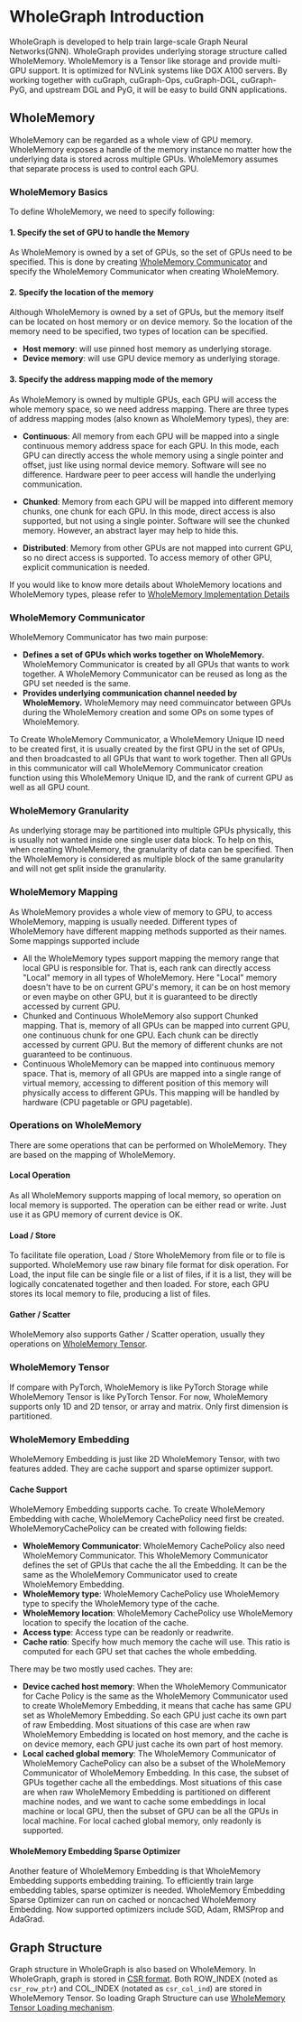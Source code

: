# WholeGraph Introduction
WholeGraph is developed to help train large-scale Graph Neural Networks(GNN).
WholeGraph provides underlying storage structure called WholeMemory.
WholeMemory is a Tensor like storage and provide multi-GPU support.
It is optimized for NVLink systems like DGX A100 servers.
By working together with cuGraph, cuGraph-Ops, cuGraph-DGL, cuGraph-PyG, and upstream DGL and PyG,
it will be easy to build GNN applications.

## WholeMemory
WholeMemory can be regarded as a whole view of GPU memory.
WholeMemory exposes a handle of the memory instance no matter how the underlying data is stored across multiple GPUs.
WholeMemory assumes that separate process is used to control each GPU.

### WholeMemory Basics
To define WholeMemory, we need to specify following:

#### 1. Specify the set of GPU to handle the Memory

As WholeMemory is owned by a set of GPUs, so the set of GPUs need to be specified.
This is done by creating [WholeMemory Communicator](#wholememory-communicator) and specify the WholeMemory Communicator
when creating WholeMemory.

#### 2. Specify the location of the memory

Although WholeMemory is owned by a set of GPUs, but the memory itself can be located on host memory or on device memory.
So the location of the memory need to be specified, two types of location can be specified.

- **Host memory**: will use pinned host memory as underlying storage.
- **Device memory**: will use GPU device memory as underlying storage.

#### 3. Specify the address mapping mode of the memory

As WholeMemory is owned by multiple GPUs, each GPU will access the whole memory space, so we need address mapping.
There are three types of address mapping modes (also known as WholeMemory types), they are:

- **Continuous**: All memory from each GPU will be mapped into a single continuous memory address space for each GPU.
  In this mode, each GPU can directly access the whole memory using a single pointer and offset, just like using normal
  device memory. Software will see no difference. Hardware peer to peer access will handle the underlying communication.

- **Chunked**: Memory from each GPU will be mapped into different memory chunks, one chunk for each GPU.
  In this mode, direct access is also supported, but not using a single pointer. Software will see the chunked memory.
  However, an abstract layer may help to hide this.

- **Distributed**: Memory from other GPUs are not mapped into current GPU, so no direct access is supported.
  To access memory of other GPU, explicit communication is needed.

If you would like to know more details about WholeMemory locations and WholeMemory types, please refer to
[WholeMemory Implementation Details](wholememory_implementation_details.md)

### WholeMemory Communicator
WholeMemory Communicator has two main purpose:

- **Defines a set of GPUs which works together on WholeMemory.** WholeMemory Communicator is created by all GPUs that
  wants to work together. A WholeMemory Communicator can be reused as long as the GPU set needed is the same.
- **Provides underlying communication channel needed by WholeMemory.** WholeMemory may need commuincator between GPUs
  during the WholeMemory creation and some OPs on some types of WholeMemory.

To Create WholeMemory Communicator, a WholeMemory Unique ID need to be created first, it is usually created by the first
GPU in the set of GPUs, and then broadcasted to all GPUs that want to work together. Then all GPUs in this communicator
will call WholeMemory Communicator creation function using this WholeMemory Unique ID, and the rank of current GPU as
well as all GPU count.

### WholeMemory Granularity
As underlying storage may be partitioned into multiple GPUs physically, this is usually not wanted inside one single
user data block. To help on this, when creating WholeMemory, the granularity of data can be specified. Then the
WholeMemory is considered as multiple block of the same granularity and will not get split inside the granularity.

### WholeMemory Mapping
As WholeMemory provides a whole view of memory to GPU, to access WholeMemory, mapping is usually needed.
Different types of WholeMemory have different mapping methods supported as their names.
Some mappings supported include
- All the WholeMemory types support mapping the memory range that local GPU is responsible for.
  That is, each rank can directly access "Local" memory in all types of WholeMemory.
  Here "Local" memory doesn't have to be on current GPU's memory, it can be on host memory or even maybe on other GPU,
  but it is guaranteed to be directly accessed by current GPU.
- Chunked and Continuous WholeMemory also support Chunked mapping. That is, memory of all GPUs can be mapped into
  current GPU, one continuous chunk for one GPU. Each chunk can be directly accessed by current GPU. But the memory of
  different chunks are not guaranteed to be continuous.
- Continuous WholeMemory can be mapped into continuous memory space. That is, memory of all GPUs are mapped into a
  single range of virtual memory, accessing to different position of this memory will physically access to different
  GPUs. This mapping will be handled by hardware (CPU pagetable or GPU pagetable).

### Operations on WholeMemory
There are some operations that can be performed on WholeMemory. They are based on the mapping of WholeMemory.
#### Local Operation
As all WholeMemory supports mapping of local memory, so operation on local memory is supported. The operation can be
either read or write. Just use it as GPU memory of current device is OK.
#### Load / Store
To facilitate file operation, Load / Store WholeMemory from file or to file is supported. WholeMemory use raw binary
file format for disk operation. For Load, the input file can be single file or a list of files, if it is a list, they
will be logically concatenated together and then loaded. For store, each GPU stores its local memory to file, producing
a list of files.
#### Gather / Scatter
WholeMemory also supports Gather / Scatter operation, usually they operations on
[WholeMemory Tensor](#wholememory-tensor).

### WholeMemory Tensor
If compare with PyTorch, WholeMemory is like PyTorch Storage while WholeMemory Tensor is like PyTorch Tensor.
For now, WholeMemory supports only 1D and 2D tensor, or array and matrix. Only first dimension is partitioned.

### WholeMemory Embedding
WholeMemory Embedding is just like 2D WholeMemory Tensor, with two features added. They are cache support and sparse
optimizer support.
#### Cache Support
WholeMemory Embedding supports cache. To create WholeMemory Embedding with cache, WholeMemory CachePolicy need first be
created. WholeMemoryCachePolicy can be created with following fields:
- **WholeMemory Communicator**: WholeMemory CachePolicy also need WholeMemory Communicator.
  This WholeMemory Communicator defines the set of GPUs that cache the all the Embedding.
  It can be the same as the WholeMemory Communicator used to create WholeMemory Embedding.
- **WholeMemory type**: WholeMemory CachePolicy use WholeMemory type to specify the WholeMemory type of the cache.
- **WholeMemory location**: WholeMemory CachePolicy use WholeMemory location to specify the location of the cache.
- **Access type**: Access type can be readonly or readwrite.
- **Cache ratio**: Specify how much memory the cache will use. This ratio is computed for each GPU set that caches the
  whole embedding.

There may be two mostly used caches. They are:
- **Device cached host memory**: When the WholeMemory Communicator for Cache Policy is the same as the WholeMemory
  Communicator used to create WholeMemory Embedding, it means that cache has same GPU set as WholeMemory Embedding.
  So each GPU just cache its own part of raw Embedding.
  Most situations of this case are when raw WholeMemory Embedding is located on host memory, and the cache is on device
  memory, each GPU just cache its own part of host memory.
- **Local cached global memory**: The WholeMemory Communicator of WholeMemory CachePolicy can also be a subset of the
  WholeMemory Communicator of WholeMemory Embedding. In this case, the subset of GPUs together cache all the embeddings.
  Most situations of this case are when raw WholeMemory Embedding is partitioned on different machine nodes, and we
  want to cache some embeddings in local machine or local GPU, then the subset of GPU can be all the GPUs in local
  machine. For local cached global memory, only readonly is supported.

#### WholeMemory Embedding Sparse Optimizer
Another feature of WholeMemory Embedding is that WholeMemory Embedding supports embedding training.
To efficiently train large embedding tables, sparse optimizer is needed.
WholeMemory Embedding Sparse Optimizer can run on cached or noncached WholeMemory Embedding.
Now supported optimizers include SGD, Adam, RMSProp and AdaGrad.

## Graph Structure
Graph structure in WholeGraph is also based on WholeMemory.
In WholeGraph, graph is stored in [CSR format](https://en.wikipedia.org/wiki/Sparse_matrix#Compressed_sparse_row_(CSR,_CRS_or_Yale_format)).
Both ROW_INDEX (noted as `csr_row_ptr`) and COL_INDEX (notated as `csr_col_ind`) are stored in
WholeMemory Tensor. So loading Graph Structure can use [WholeMemory Tensor Loading mechanism](#load--store).
